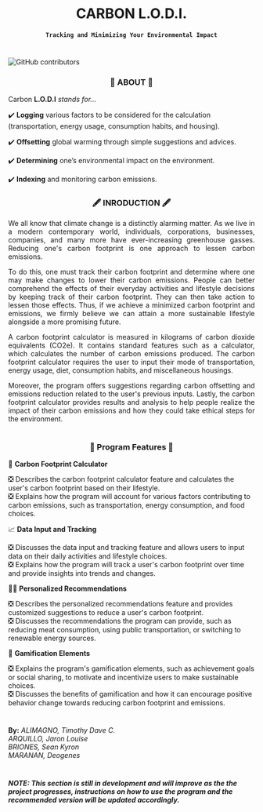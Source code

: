 
<h1 align="center">CARBON L.O.D.I.<br><h4 align="center"><code>Tracking and Minimizing Your Environmental Impact</code></br></h4>

#  
<img alt="GitHub contributors" src="https://img.shields.io/github/contributors/JaronLouise/Carbon_Footprint_calculator?style=for-the-badge">

<h3 align = "center">📌 ABOUT 📌</h3>

Carbon __L.O.D.I__ _stands for..._

✔️ __Logging__ various factors to be considered for the calculation (transportation, energy usage, consumption habits, and housing).

✔️ __Offsetting__ global warming through simple suggestions and advices. 

✔️ __Determining__ one’s environmental impact on the environment.

✔️ __Indexing__ and monitoring carbon emissions.


<h3 align = "center">🖋 INRODUCTION 🖋</h3>

<p align="justify">
We all know that climate change is a distinctly alarming matter. As we live in a modern contemporary world, individuals, corporations, businesses, companies, and many more have ever-increasing greenhouse gasses. Reducing one's carbon footprint is one approach to lessen carbon emissions.
</p>

<p align="justify">
To do this, one must track their carbon footprint and determine where one may make changes to lower their carbon emissions. People can better comprehend the effects of their everyday activities and lifestyle decisions by keeping track of their carbon footprint. They can then take action to lessen those effects. Thus, if we achieve a minimized carbon footprint and emissions, we firmly believe we can attain a more sustainable lifestyle alongside a more promising future.
</p>

<p align="justify">
A carbon footprint calculator is measured in kilograms of carbon dioxide equivalents (CO2e). It contains standard features such as a calculator, which calculates the number of carbon emissions produced. The carbon footprint calculator requires the user to input their mode of transportation, energy usage, diet, consumption habits, and miscellaneous housings.
</p>


<p align="justify">
Moreover, the program offers suggestions regarding carbon offsetting and emissions reduction related to the user's previous inputs. Lastly, the carbon footprint calculator provides results and analysis to help people realize the impact of their carbon emissions and how they could take ethical steps for the environment.
</p>

#

<h3 align="center">🚀 Program Features 🚀</h3>

🧮 __Carbon Footprint Calculator__

❎ Describes the carbon footprint calculator feature and calculates the user's carbon footprint based on their lifestyle.  
❎ Explains how the program will account for various factors contributing to carbon emissions, such as transportation, energy consumption, and food choices.

📈 __Data Input and Tracking__

❎ Discusses the data input and tracking feature and allows users to input data on their daily activities and lifestyle choices.  
❎ Explains how the program will track a user's carbon footprint over time and provide insights into trends and changes.

👨‍🏫 __Personalized Recommendations__

❎ Describes the personalized recommendations feature and provides customized suggestions to reduce a user's carbon footprint.  
❎ Discusses the recommendations the program can provide, such as reducing meat consumption, using public transportation, or switching to renewable energy sources.

🎲 __Gamification Elements__

❎ Explains the program's gamification elements, such as achievement goals or social sharing, to motivate and incentivize users to make sustainable choices.  
❎ Discusses the benefits of gamification and how it can encourage positive behavior change towards reducing carbon footprint and emissions.
 
#

__By:__
_ALIMAGNO, Timothy Dave C.   
ARQUILLO, Jaron Louise   
BRIONES, Sean Kyron   
MARANAN, Deogenes_   


#

##### NOTE: This section is still in development and will improve as the the project progresses, instructions on how to use the program and the recommended version will be updated accordingly. 

#

